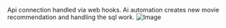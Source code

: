 Api connection handled via web hooks. Ai automation creates new movie recommendation and handling the sql work.
![Image](https://github.com/user-attachments/assets/1cfaa4a3-2dfd-4cd4-b026-13be41930974)
